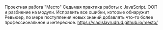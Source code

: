 Проектная работа "Место"
Седьмая практика работы с JavaScript. ООП и разбиение на модули.
Исправить все ошибки, которые обнаружит Ревьюер, по мере поступления новых знаний добавлять что-то более профессиональное и интересное.
https://vladislavrudrud.github.io/mesto/